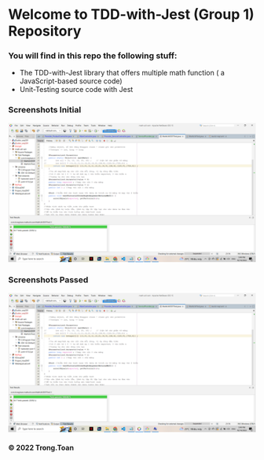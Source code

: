 # Welcome to TDD-with-Jest (Group 1) Repository

### You will find in this repo the following stuff:

* The TDD-with-Jest library that offers multiple math function ( a
  JavaScript-based source code)
* Unit-Testing source code with Jest


### Screenshots Initial

![Source code with Jest](https://github.com/TrongToann/math-util-ant/blob/main/image/DDTwithJunit.png)
### Screenshots Passed
![Source code with Jest](https://github.com/TrongToann/math-util-ant/blob/main/image/DDTwithJunit.png)

#### © 2022 Trong.Toan
